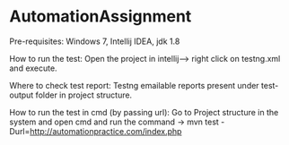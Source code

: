 # AutomationAssignment
Pre-requisites:
Windows 7, Intellij IDEA, jdk 1.8

How to run the test:
Open the project in intellij--> right click on testng.xml and execute.

Where to check test report:
Testng emailable reports present under test-output folder in project structure.

How to run the test in cmd (by passing url):
Go to Project structure in the system and open cmd and run the command ->
mvn test -Durl=http://automationpractice.com/index.php 
